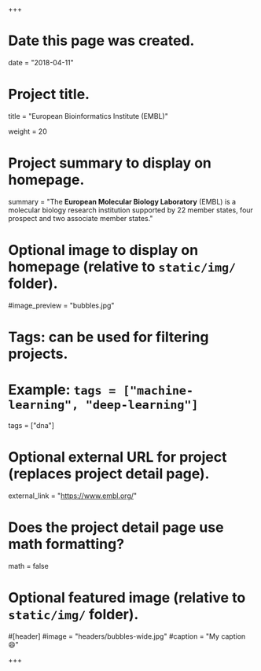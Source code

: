+++
# Date this page was created.
date = "2018-04-11"

# Project title.
title = "European Bioinformatics Institute (EMBL)"

weight = 20
# Project summary to display on homepage.
summary = "The **European Molecular Biology Laboratory** (EMBL) is a molecular biology research institution supported by 22 member states, four prospect and two associate member states."

# Optional image to display on homepage (relative to `static/img/` folder).
#image_preview = "bubbles.jpg"

# Tags: can be used for filtering projects.
# Example: `tags = ["machine-learning", "deep-learning"]`
tags = ["dna"]

# Optional external URL for project (replaces project detail page).
external_link = "https://www.embl.org/"

# Does the project detail page use math formatting?
math = false

# Optional featured image (relative to `static/img/` folder).
#[header]
#image = "headers/bubbles-wide.jpg"
#caption = "My caption :smile:"


+++
